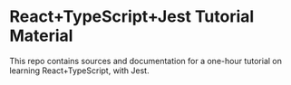 # React+TypeScript+Jest Tutorial Material

This repo contains sources and documentation for a one-hour 
tutorial on learning React+TypeScript, with Jest.

